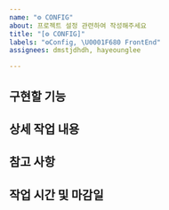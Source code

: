 ```yaml
---
name: "⚙️ CONFIG"
about: 프로젝트 설정 관련하여 작성해주세요
title: "[⚙️ CONFIG]"
labels: "⚙️Config, \U0001F680 FrontEnd"
assignees: dmstjdhdh, hayeounglee

---
```


## 구현할 기능

## 상세 작업 내용

## 참고 사항

## 작업 시간 및 마감일

